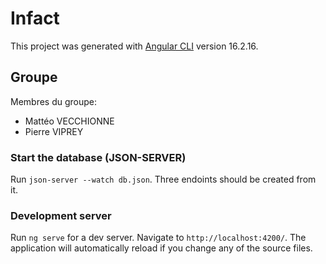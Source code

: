 # Infact

This project was generated with [Angular CLI](https://github.com/angular/angular-cli) version 16.2.16.

## Groupe

Membres du groupe:
- Mattéo VECCHIONNE
- Pierre VIPREY

### Start the database (JSON-SERVER)

Run `json-server --watch db.json`. Three endoints should be created from it.

### Development server

Run `ng serve` for a dev server. Navigate to `http://localhost:4200/`. The application will automatically reload if you change any of the source files.

